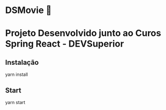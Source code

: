 # DSMovie 🎥

<h1> Projeto Desenvolvido junto ao Curos Spring React - DEVSuperior </h1>

<h2> Instalação </h2>
<p> yarn install </p>

<h2> Start </h2>
<p> yarn start </p>
